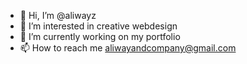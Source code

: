 - 👋 Hi, I’m @aliwayz
- 👀 I’m interested in creative webdesign
- 🌱 I’m currently working on my portfolio
- 📫 How to reach me aliwayandcompany@gmail.com

<!---
aliwayz/aliwayz is a ✨ special ✨ repository because its `README.md` (this file) appears on your GitHub profile.
You can click the Preview link to take a look at your changes.
--->
